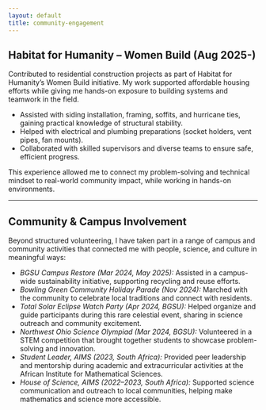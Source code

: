 ```yaml
---
layout: default
title: community-engagement
---
```


## Habitat for Humanity – Women Build (Aug 2025-)

Contributed to residential construction projects as part of Habitat for Humanity’s Women Build initiative. My work supported affordable housing efforts while giving me hands-on exposure to building systems and teamwork in the field.  

- Assisted with siding installation, framing, soffits, and hurricane ties, gaining practical knowledge of structural stability.  
- Helped with electrical and plumbing preparations (socket holders, vent pipes, fan mounts).  
- Collaborated with skilled supervisors and diverse teams to ensure safe, efficient progress.  

This experience allowed me to connect my problem-solving and technical mindset to real-world community impact, while working in hands-on environments.  

---

## Community & Campus Involvement  

Beyond structured volunteering, I have taken part in a range of campus and community activities that connected me with people, science, and culture in meaningful ways:  

- *BGSU Campus Restore (Mar 2024, May 2025):* Assisted in a campus-wide sustainability initiative, supporting recycling and reuse efforts.  
- *Bowling Green Community Holiday Parade (Nov 2024):* Marched with the community to celebrate local traditions and connect with residents.  
- *Total Solar Eclipse Watch Party (Apr 2024, BGSU):* Helped organize and guide participants during this rare celestial event, sharing in science outreach and community excitement.  
- *Northwest Ohio Science Olympiad (Mar 2024, BGSU):* Volunteered in a STEM competition that brought together students to showcase problem-solving and innovation.  
- *Student Leader, AIMS (2023, South Africa):* Provided peer leadership and mentorship during academic and extracurricular activities at the African Institute for Mathematical Sciences.  
- *House of Science, AIMS (2022–2023, South Africa):* Supported science communication and outreach to local communities, helping make mathematics and science more accessible.  
 

